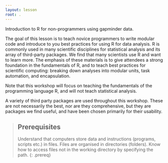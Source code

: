 ```yaml
---
layout: lesson
root: .
---
```


Introduction to R for non-programmers using gapminder data.

The goal of this lesson is to teach novice programmers to write modular code
and introduce to you best practices for using R for data analysis. R is commonly used in many
scientific disciplines for statistical analysis and its array of third-party
packages. We find that many scientists
use R and want to learn more. The emphasis of these materials is to give
attendees a strong foundation in the fundamentals of R, and to teach best
practices for scientific computing: breaking down analyses into modular units,
task automation, and encapsulation.

Note that this workshop will focus on teaching the fundamentals of the
programming language R, and will not teach statistical analysis.

A variety of third party packages are used throughout this workshop. These
are not necessarily the best, nor are they comprehensive, but they are
packages we find useful, and have been chosen primarily for their
usability.

> ## Prerequisites
>
> Understand that computers store data and instructions (programs, scripts etc.) in files.
> Files are organised in directories (folders).
> Know how to access files not in the working directory by specifying the path.
{: .prereq}
